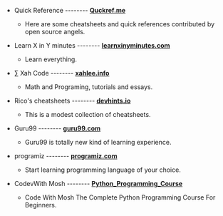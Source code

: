 


- Quick Reference  --------  **[Quckref.me](https://quickref.me/)**  
  - Here are some cheatsheets and quick references contributed by open source angels.



- Learn X in Y minutes  --------  **[learnxinyminutes.com](https://learnxinyminutes.com/)** 
  - Learn everything.


- ∑ Xah Code  --------  **[xahlee.info](http://xahlee.info/)**
  - Math and Programing, tutorials and essays. 



- Rico's cheatsheets  --------  **[devhints.io](https://devhints.io/)**
  - This is a modest collection of cheatsheets.



- Guru99  --------  **[guru99.com](https://www.guru99.com/)**
  - Guru99 is totally new kind of learning experience.



- programiz  -------- **[programiz.com](https://www.programiz.com/)**
  - Start learning programming language of your choice.


- CodevWith Mosh  -------- **[Python_Programming_Course](https://archive.org/details/code-with-mosh-the-complete-python-programming-course-for-beginners/1-+Getting+Started/6-+Python+Extension-pr7k0ujrju.mp4)**
  - Code With Mosh The Complete Python Programming Course For Beginners.
